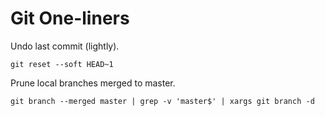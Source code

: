# Git One-liners

Undo last commit (lightly).

    git reset --soft HEAD~1

Prune local branches merged to master.

    git branch --merged master | grep -v 'master$' | xargs git branch -d
